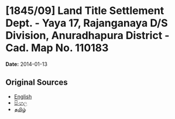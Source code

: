 # [1845/09] Land Title Settlement Dept. - Yaya 17, Rajanganaya D/S Division, Anuradhapura District - Cad. Map No. 110183

**Date:** 2014-01-13

## Original Sources

- [English](https://documents.gov.lk/view/extra-gazettes/2014/1/1845-09_E.pdf)
- [සිංහල](https://documents.gov.lk/view/extra-gazettes/2014/1/1845-09_S.pdf)
- [தமிழ்](https://documents.gov.lk/view/extra-gazettes/2014/1/1845-09_T.pdf)
